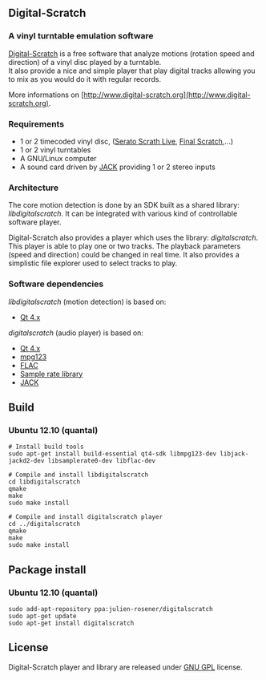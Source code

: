 Digital-Scratch
--------------

### A vinyl turntable emulation software

[Digital-Scratch](http://www.digital-scratch.org/ "Digital-scratch") is a free software that analyze motions (rotation speed and direction) of a vinyl disc played by a turntable.  
It also provide a nice and simple player that play digital tracks allowing you to mix as you would do it with regular records.

More informations on [http://www.digital-scratch.org](http://www.digital-scratch.org).

### Requirements

* 1 or 2 timecoded vinyl disc, ([Serato Scrath Live](http://serato.com/scratchlive), [Final Scratch](http://en.wikipedia.org/wiki/Final_Scratch),...)
* 1 or 2 vinyl turntables
* A GNU/Linux computer
* A sound card driven by [JACK](http://jackaudio.org/) providing 1 or 2 stereo inputs

### Architecture

The core motion detection is done by an SDK built as a shared library: _libdigitalscratch_. It can be integrated with various kind of controllable software player.

Digital-Scratch also provides a player which uses the library: _digitalscratch_. This player is able to play one or two tracks. The playback parameters (speed and direction) could be changed in real time. It also provides a simplistic file explorer used to select tracks to play.

### Software dependencies

_libdigitalscratch_ (motion detection) is based on:
* [Qt 4.x](http://qt-project.org)

_digitalscratch_ (audio player) is based on:
* [Qt 4.x](http://qt-project.org)
* [mpg123](http://www.mpg123.de/)
* [FLAC](http://flac.sourceforge.net/)
* [Sample rate library](http://www.mega-nerd.com/SRC/)
* [JACK](http://jackaudio.org/)

Build
--------------

### Ubuntu 12.10 (quantal)
    # Install build tools
    sudo apt-get install build-essential qt4-sdk libmpg123-dev libjack-jackd2-dev libsamplerate0-dev libflac-dev
    
    # Compile and install libdigitalscratch
    cd libdigitalscratch
    qmake
    make
    sudo make install
    
    # Compile and install digitalscratch player
    cd ../digitalscratch
    qmake
    make
    sudo make install

Package install
--------------

### Ubuntu 12.10 (quantal)
    sudo add-apt-repository ppa:julien-rosener/digitalscratch
    sudo apt-get update
    sudo apt-get install digitalscratch

License
--------------

Digital-Scratch player and library are released under [GNU GPL](http://www.gnu.org/copyleft/gpl.html) license.
